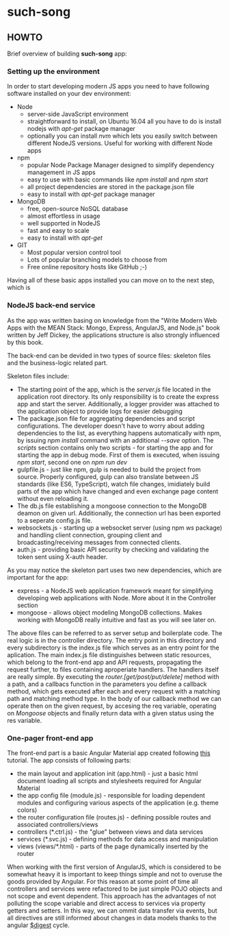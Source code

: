 # such-song
## HOWTO 
Brief overview of building **such-song** app: 
### Setting up the environment 
In order to start developing modern JS apps you need to have following software installed on your dev environment:
- Node
  - server-side JavaScript environment
  - straightforward to install, on Ubuntu 16.04 all you have to do is install nodejs with *apt-get* package manager
  - optionally you can install *nvm* which lets you easily switch between different NodeJS versions. Useful for working with different Node apps
- npm
  - popular Node Package Manager designed to simplify dependency management in JS apps
  - easy to use with basic commands like *npm install* and *npm start*
  - all project dependencies are stored in the package.json file
  - easy to install with *apt-get* package manager
- MongoDB
  - free, open-source NoSQL database
  - almost effortless in usage
  - well supported in NodeJS
  - fast and easy to scale
  - easy to install with *apt-get*
- GIT
  - Most popular version control tool
  - Lots of popular branching models to choose from
  - Free online repository hosts like GitHub ;-)
  
Having all of these basic apps installed you can move on to the next step, which is
### NodeJS back-end service
As the app was written basing on knowledge from the "Write Modern Web Apps with the MEAN Stack: Mongo, Express, AngularJS, and Node.js" book written by Jeff Dickey, the applications structure is also strongly influenced by this book.

The back-end can be devided in two types of source files: skeleton files and the business-logic related part. 

Skeleton files include:
- The starting point of the app, which is the *server.js* file located in the application root directory. Its only responsibility is to create the express app and start the server. Additionally, a logger provider was attached to the application object to provide logs for easier debugging
- The package.json file for aggregating dependencies and script configurations. The developer doesn't have to worry about adding dependencies to the list, as everything happens automatically with npm, by issuing *npm install <dependency>* command with an additional *--save* option. The *scripts* section contains only two scripts - for starting the app and for starting the app in debug mode. First of them is executed, when issuing *npm start*, second one on *npm run dev*
- gulpfile.js - just like npm, gulp is needed to build the project from source. Properly configured, gulp can also translate between JS standards (like ES6, TypeScript), watch file changes, imidiately build parts of the app which have changed and even exchange page content without even reloading it.
- The db.js file establishing a mongoose connection to the MongoDB deamon on given url. Additionally, the connection url has been exported to a seperate config.js file.
- websockets.js - starting up a websocket server (using npm *ws* package) and handling client connection, grouping client and broadcasting/receiving messages from connected clients. 
- auth.js - providing basic API security by checking and validating the token sent using X-auth header.

As you may notice the skeleton part uses two new dependencies, which are important for the app:
- express - a NodeJS web application framework meant for simplifying developing web applications with Node. More about it in the Controller section
- mongoose - allows object modeling MongoDB collections. Makes working with MongoDB really intuitive and fast as you will see later on.

The above files can be referred to as server setup and boilerplate code. The real logic is in the controller directory.
The entry point in this directory and every subdirectory is the index.js file which serves as an entry point for the aplication. The main index.js file distinguishes between static resources, which belong to the front-end app and API requests, propagating the request further, to files containing aproperiate handlers.
The handlers itself are really simple. By executing the *router.[get/post/put/delete]* method with a path, and a callbacs function in the parameters you define a callback method, which gets executed after each and every request with a matching path and matching method type. In the body of our callback method we can operate then on the given request, by accesing the req variable, operating on *Mongoose* objects and finally return data with a given status using the res variable.


### One-pager front-end app
The front-end part is a basic Angular Material app created following [this](https://github.com/angular/material-start/tree/es6-tutorial) tutorial. The app consists of following parts:
- the main layout and application init (app.html) - just a basic html document loading all scripts and stylesheets required for Angular Material
- the app config file (module.js) - responsible for loading dependent modules and configuring various aspects of the application (e.g. theme colors)
- the router configuration file (routes.js) - defining possible routes and associated controllers/views
- controllers (*.ctrl.js) - the "glue" between views and data services
- services (*.svc.js) - defining methods for data access and manipulation
- views (views/*.html) - parts of the page dynamically inserted by the router

When working with the first version of AngularJS, which is considered to be somewhat heavy it is important to keep things simple and not to overuse the goods provided by Angular. For this reason at some point of time all controllers and services were refactored to be just simple POJO objects and not scope and event dependent. This approach has the advantages of not polluting the scope variable and direct access to services via property getters and setters. In this way, we can ommit data transfer via events, but all directives are still informed about changes in data models thanks to the angular [$digest](https://www.thinkful.com/projects/understanding-the-digest-cycle-528/) cycle.
